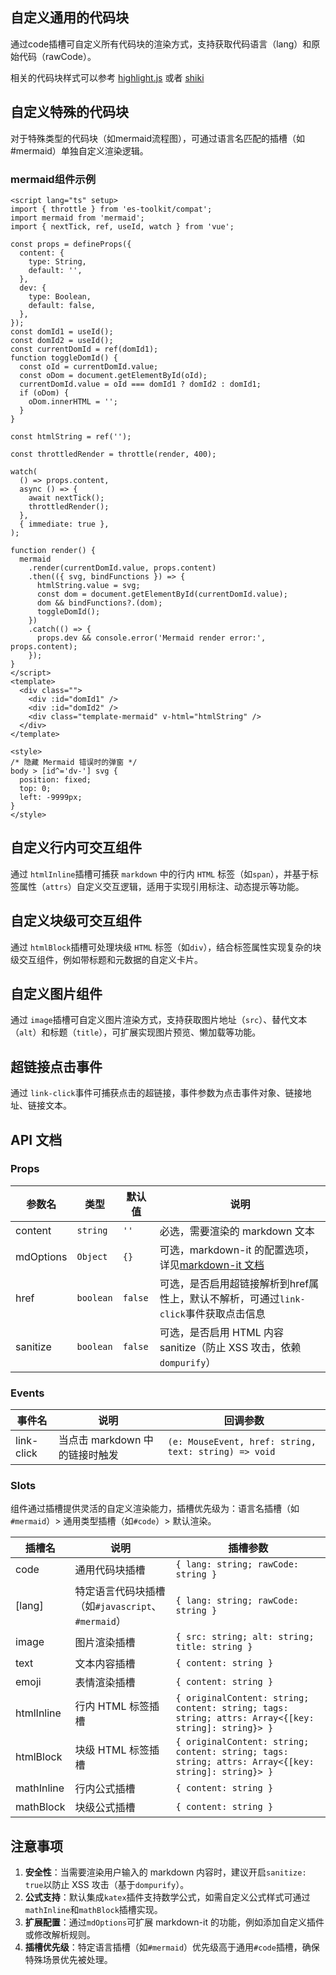 ## 自定义通用的代码块

通过code插槽可自定义所有代码块的渲染方式，支持获取代码语言（lang）和原始代码（rawCode）。

<demo vue="markdown/basicCode.vue" :vueFiles="{'demo': 'markdown/exbasicCode.vue'}" />

相关的代码块样式可以参考 [highlight.js](https://highlightjs.org/) 或者 [shiki](https://shiki.tmrs.site/)

## 自定义特殊的代码块

对于特殊类型的代码块（如mermaid流程图），可通过语言名匹配的插槽（如#mermaid）单独自定义渲染逻辑。

<demo vue="markdown/basicMermaid.vue" />

### mermaid组件示例

```vue
<script lang="ts" setup>
import { throttle } from 'es-toolkit/compat';
import mermaid from 'mermaid';
import { nextTick, ref, useId, watch } from 'vue';

const props = defineProps({
  content: {
    type: String,
    default: '',
  },
  dev: {
    type: Boolean,
    default: false,
  },
});
const domId1 = useId();
const domId2 = useId();
const currentDomId = ref(domId1);
function toggleDomId() {
  const oId = currentDomId.value;
  const oDom = document.getElementById(oId);
  currentDomId.value = oId === domId1 ? domId2 : domId1;
  if (oDom) {
    oDom.innerHTML = '';
  }
}

const htmlString = ref('');

const throttledRender = throttle(render, 400);

watch(
  () => props.content,
  async () => {
    await nextTick();
    throttledRender();
  },
  { immediate: true },
);

function render() {
  mermaid
    .render(currentDomId.value, props.content)
    .then(({ svg, bindFunctions }) => {
      htmlString.value = svg;
      const dom = document.getElementById(currentDomId.value);
      dom && bindFunctions?.(dom);
      toggleDomId();
    })
    .catch(() => {
      props.dev && console.error('Mermaid render error:', props.content);
    });
}
</script>
<template>
  <div class="">
    <div :id="domId1" />
    <div :id="domId2" />
    <div class="template-mermaid" v-html="htmlString" />
  </div>
</template>

<style>
/* 隐藏 Mermaid 错误时的弹窗 */
body > [id^='dv-'] svg {
  position: fixed;
  top: 0;
  left: -9999px;
}
</style>
```

## 自定义行内可交互组件

通过 `htmlInline`插槽可捕获 `markdown` 中的行内 `HTML` 标签（如`span`），并基于标签属性（`attrs`）自定义交互逻辑，适用于实现引用标注、动态提示等功能。

<demo vue="markdown/basicInline.vue" :vueFiles="{'demo': 'markdown/exbasicInline.vue'}" />

## 自定义块级可交互组件

通过 `htmlBlock`插槽可处理块级 `HTML` 标签（如`div`），结合标签属性实现复杂的块级交互组件，例如带标题和元数据的自定义卡片。

<demo vue="markdown/basicBlock.vue" :vueFiles="{'demo': 'markdown/exbasicBlock.vue'}" />

## 自定义图片组件

通过 `image`插槽可自定义图片渲染方式，支持获取图片地址（`src`）、替代文本（`alt`）和标题（`title`），可扩展实现图片预览、懒加载等功能。

<demo vue="markdown/basicImage.vue" />

## 超链接点击事件

通过 `link-click`事件可捕获点击的超链接，事件参数为点击事件对象、链接地址、链接文本。

<demo vue="markdown/basicLink.vue" />

## API 文档

### Props

| 参数名    | 类型      | 默认值  | 说明                                                                                             |
| --------- | --------- | ------- | ------------------------------------------------------------------------------------------------ |
| content   | `string`  | `''`    | 必选，需要渲染的 markdown 文本                                                                   |
| mdOptions | `Object`  | `{}`    | 可选，markdown-it 的配置选项，详见[markdown-it 文档](https://markdown-it.github.io/markdown-it/) |
| href      | `boolean` | `false` | 可选，是否启用超链接解析到href属性上，默认不解析，可通过`link-click`事件获取点击信息             |
| sanitize  | `boolean` | `false` | 可选，是否启用 HTML 内容 sanitize（防止 XSS 攻击，依赖`dompurify`）                              |

### Events

| 事件名     | 说明                           | 回调参数                                              |
| ---------- | ------------------------------ | ----------------------------------------------------- |
| link-click | 当点击 markdown 中的链接时触发 | `(e: MouseEvent, href: string, text: string) => void` |

### Slots

组件通过插槽提供灵活的自定义渲染能力，插槽优先级为：语言名插槽（如`#mermaid`）> 通用类型插槽（如`#code`）> 默认渲染。

| 插槽名     | 说明                                              | 插槽参数                                                                                            |
| ---------- | ------------------------------------------------- | --------------------------------------------------------------------------------------------------- |
| code       | 通用代码块插槽                                    | `{ lang: string; rawCode: string }`                                                                 |
| [lang]     | 特定语言代码块插槽（如`#javascript`、`#mermaid`） | `{ lang: string; rawCode: string }`                                                                 |
| image      | 图片渲染插槽                                      | `{ src: string; alt: string; title: string }`                                                       |
| text       | 文本内容插槽                                      | `{ content: string }`                                                                               |
| emoji      | 表情渲染插槽                                      | `{ content: string }`                                                                               |
| htmlInline | 行内 HTML 标签插槽                                | `{ originalContent: string; content: string; tags: string; attrs: Array<{[key: string]: string}> }` |
| htmlBlock  | 块级 HTML 标签插槽                                | `{ originalContent: string; content: string; tags: string; attrs: Array<{[key: string]: string}> }` |
| mathInline | 行内公式插槽                                      | `{ content: string }`                                                                               |
| mathBlock  | 块级公式插槽                                      | `{ content: string }`                                                                               |

## 注意事项

1.  **安全性**：当需要渲染用户输入的 markdown 内容时，建议开启`sanitize: true`以防止 XSS 攻击（基于`dompurify`）。
2.  **公式支持**：默认集成`katex`插件支持数学公式，如需自定义公式样式可通过`mathInline`和`mathBlock`插槽实现。
3.  **扩展配置**：通过`mdOptions`可扩展 markdown-it 的功能，例如添加自定义插件或修改解析规则。
4.  **插槽优先级**：特定语言插槽（如`#mermaid`）优先级高于通用`#code`插槽，确保特殊场景优先被处理。
